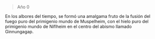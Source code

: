 > Año 0

En los albores del tiempo, se formó una amalgama fruto de la fusión del fuego puro del primigenio mundo de Muspelheim, con el hielo puro del primigenio mundo de Niflheim en el centro del abismo llamado Ginnungagap.